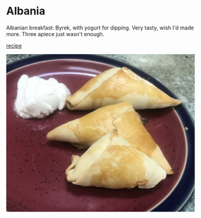 # Albania

Albanian breakfast: Byrek, with yogurt for dipping. Very tasty, wish I'd made more. Three apiece just wasn't enough.

[recipe](https://www.kingarthurbaking.com/recipes/byrek-albanian-cheese-triangles-recipe)

![Three pastries on a plate, with a dollop of yogurt](images/albania.jpeg)